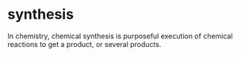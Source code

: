 synthesis
=========

In chemistry, chemical synthesis is purposeful execution of chemical reactions to get a product, or several products.